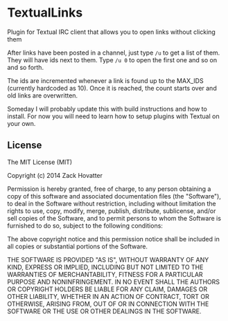 # TextualLinks

Plugin for Textual IRC client that allows you to open links without clicking them

After links have been posted in a channel, just type `/u` to get a list
of them. They will have ids next to them. Type `/u 0` to open the first
one and so on and so forth.

The ids are incremented whenever a link is found up to the MAX_IDS (currently
hardcoded as 10). Once it is reached, the count starts over and old links are
overwritten.

Someday I will probably update this with build instructions and how to install.
For now you will need to learn how to setup plugins with Textual on your own.

## License

The MIT License (MIT)

Copyright (c) 2014 Zack Hovatter

Permission is hereby granted, free of charge, to any person obtaining a
copy
of this software and associated documentation files (the "Software"), to
deal
in the Software without restriction, including without limitation the
rights
to use, copy, modify, merge, publish, distribute, sublicense, and/or sell
copies of the Software, and to permit persons to whom the Software is
furnished to do so, subject to the following conditions:

The above copyright notice and this permission notice shall be included in
all copies or substantial portions of the Software.

THE SOFTWARE IS PROVIDED "AS IS", WITHOUT WARRANTY OF ANY KIND, EXPRESS OR
IMPLIED, INCLUDING BUT NOT LIMITED TO THE WARRANTIES OF MERCHANTABILITY,
FITNESS FOR A PARTICULAR PURPOSE AND NONINFRINGEMENT. IN NO EVENT SHALL THE
AUTHORS OR COPYRIGHT HOLDERS BE LIABLE FOR ANY CLAIM, DAMAGES OR OTHER
LIABILITY, WHETHER IN AN ACTION OF CONTRACT, TORT OR OTHERWISE, ARISING
FROM,
OUT OF OR IN CONNECTION WITH THE SOFTWARE OR THE USE OR OTHER DEALINGS IN
THE SOFTWARE.
